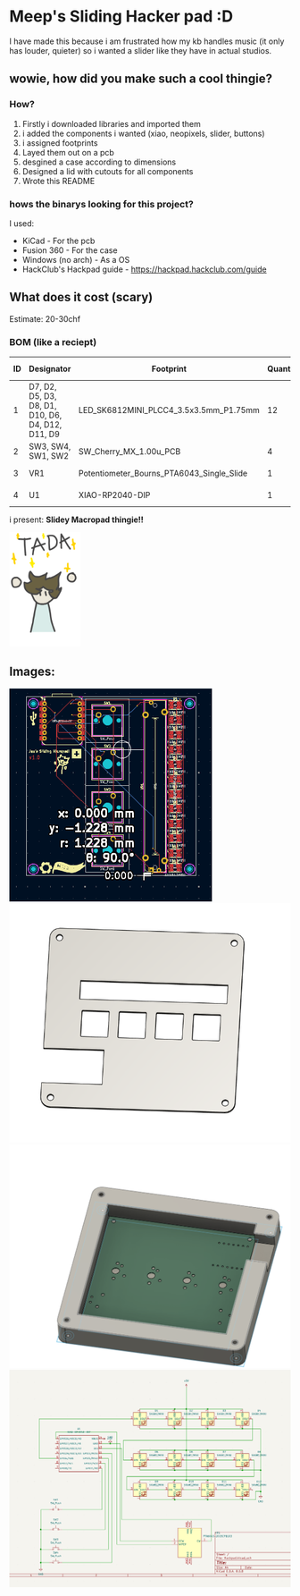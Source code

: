 # Meep's Sliding Hacker pad :D

I have made this because i am frustrated how my kb handles music (it only has louder, quieter) so i wanted a slider like they have in actual studios.

## wowie, how did you make such a cool thingie?
### How?
1. Firstly i downloaded libraries and imported them
2. i added the components i wanted (xiao, neopixels, slider, buttons)
3. i assigned footprints
4. Layed them out on a pcb
5. desgined a case according to dimensions
6. Designed a lid with cutouts for all components
7. Wrote this README

### hows the binarys looking for this project?
I used:
- KiCad - For the pcb
- Fusion 360 - For the case
- Windows (no arch) - As a OS
- HackClub's Hackpad guide - https://hackpad.hackclub.com/guide




## What does it cost (scary)

Estimate: 20-30chf

### BOM (like a reciept)
| ID | Designator                                       | Footprint                                      | Quantity | Designation           | Supplier and Ref |
|----|--------------------------------------------------|------------------------------------------------|----------|------------------------|------------------|
| 1  | D7, D2, D5, D3, D8, D1, D10, D6, D4, D12, D11, D9 | LED_SK6812MINI_PLCC4_3.5x3.5mm_P1.75mm         | 12       | SK6812MINI             |                  |
| 2  | SW3, SW4, SW1, SW2                               | SW_Cherry_MX_1.00u_PCB                         | 4        | SW_Push                |                  |
| 3  | VR1                                              | Potentiometer_Bourns_PTA6043_Single_Slide     | 1        | PTA6043-2015CPB103     |                  |
| 4  | U1                                               | XIAO-RP2040-DIP                                | 1        | XIAO-RP2040-DIP        |                  |

i present: **Slidey Macropad thingie!!**
 
<img src="https://github.com/meepstertron/hackpad/blob/3adf3a6b2bfe674c030c9ed1fad86f49033b1f01/Titelloses%2068_20240114200249.png?raw=true" width="128">


## Images:

![](https://github.com/meepstertron/hackpad/blob/b5d73d91023a17d5bc8e7552a24e846e2160d9b4/Screenshot%202025-07-11%20013910.png)
![](https://github.com/meepstertron/hackpad/blob/3adf3a6b2bfe674c030c9ed1fad86f49033b1f01/Screenshot%202025-07-11%20013841.png)
![](https://github.com/meepstertron/hackpad/blob/3adf3a6b2bfe674c030c9ed1fad86f49033b1f01/Screenshot%202025-07-11%20013419.png)
![](https://github.com/meepstertron/hackpad/blob/43be95390189de0b4933115c3e26d3dde6ffe8a3/Screenshot%202025-07-11%20015449.png)
